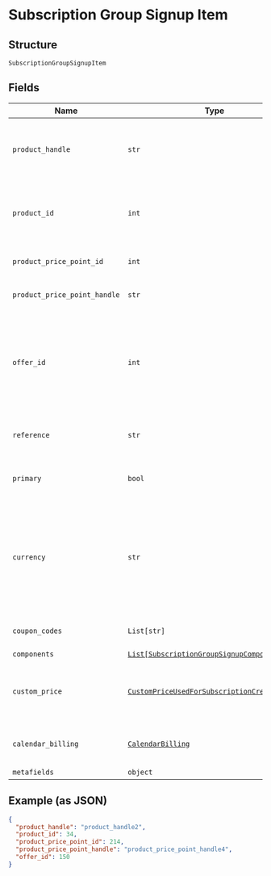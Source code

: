 
# Subscription Group Signup Item

## Structure

`SubscriptionGroupSignupItem`

## Fields

| Name | Type | Tags | Description |
|  --- | --- | --- | --- |
| `product_handle` | `str` | Optional | The API Handle of the product for which you are creating a subscription. Required, unless a `product_id` is given instead. |
| `product_id` | `int` | Optional | The Product ID of the product for which you are creating a subscription. You can pass either `product_id` or `product_handle`. |
| `product_price_point_id` | `int` | Optional | The ID of the particular price point on the product. |
| `product_price_point_handle` | `str` | Optional | The user-friendly API handle of a product's particular price point. |
| `offer_id` | `int` | Optional | Use in place of passing product and component information to set up the subscription with an existing offer. May be either the Chargify ID of the offer or its handle prefixed with `handle:` |
| `reference` | `str` | Optional | The reference value (provided by your app) for the subscription itelf. |
| `primary` | `bool` | Optional | One of the subscriptions must be marked as primary in the group. |
| `currency` | `str` | Optional | (Optional) If Multi-Currency is enabled and the currency is configured in Chargify, pass it at signup to create a subscription on a non-default currency. Note that you cannot update the currency of an existing subscription. |
| `coupon_codes` | `List[str]` | Optional | An array for all the coupons attached to the subscription. |
| `components` | [`List[SubscriptionGroupSignupComponent]`](../../doc/models/subscription-group-signup-component.md) | Optional | - |
| `custom_price` | [`CustomPriceUsedForSubscriptionCreateUpdate`](../../doc/models/custom-price-used-for-subscription-create-update.md) | Optional | (Optional) Used in place of `product_price_point_id` to define a custom price point unique to the subscription |
| `calendar_billing` | [`CalendarBilling`](../../doc/models/calendar-billing.md) | Optional | (Optional). Cannot be used when also specifying next_billing_at |
| `metafields` | `object` | Optional | - |

## Example (as JSON)

```json
{
  "product_handle": "product_handle2",
  "product_id": 34,
  "product_price_point_id": 214,
  "product_price_point_handle": "product_price_point_handle4",
  "offer_id": 150
}
```

